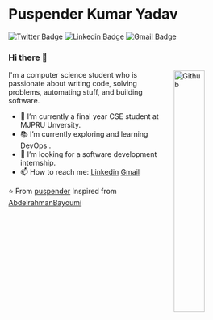 

<!--
**puspenderkr/puspenderkr** is a ✨ _special_ ✨ repository because its `README.md` (this file) appears on your GitHub profile.

Here are some ideas to get you started:

- 🔭 I’m currently working on ...
- 🌱 I’m currently learning ...
- 👯 I’m looking to collaborate on ...
- 🤔 I’m looking for help with ...
- 💬 Ask me about ...
- 📫 How to reach me: ...
- 😄 Pronouns: ...
- ⚡ Fun fact: ...
-->

# Puspender Kumar Yadav  
[![Twitter Badge](https://img.shields.io/badge/-@puspenderkry-1ca0f1?style=flat-square&labelColor=1ca0f1&logo=twitter&logoColor=white&link=https://twitter.com/puspenderkry)](https://twitter.com/puspenderkry) [![Linkedin Badge](https://img.shields.io/badge/-puspender-blue?style=flat-square&logo=Linkedin&logoColor=white&link=https://www.linkedin.com/in/puspender-kr-yadav-188ba81b6/)](https://www.linkedin.com/in/puspender-kr-yadav-188ba81b6/)
[![Gmail Badge](https://img.shields.io/badge/-puspenderkr2k@gmail.com-c14438?style=flat-square&logo=Gmail&logoColor=white&link=mailto:puspenderkr2k@gmail.com)](mailto:puspenderkr2k@gmail.com)

### Hi there 👋

<img width="35%" align="right" alt="Github" src="https://user-images.githubusercontent.com/48678280/88862734-4903af80-d201-11ea-968b-9c939d88a37c.gif" />

I'm a computer science student who is passionate about writing code, solving problems, automating stuff, and building software.

- 🔭 I’m currently a final year CSE student at MJPRU Unversity.
- 📚 I’m currently exploring and learning DevOps .
- 👯 I’m looking for a software development internship. 
- 📫 How to reach me: [Linkedin](https://www.linkedin.com/in/puspender-kr-yadav-188ba81b6/) [Gmail](mailto:puspenderkr2k@gmail.com)

⭐️ From [puspender](https://github.com/puspenderkr)
Inspired from [AbdelrahmanBayoumi](https://github.com/abdelrahmanbayoumi)
